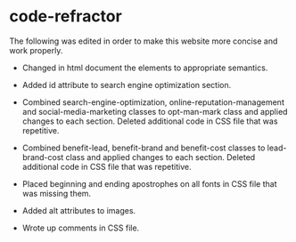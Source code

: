 # code-refractor

The following was edited in order to make this website more concise and work properly.

* Changed in html document the elements to appropriate semantics.

* Added id attribute to search engine optimization section.

* Combined search-engine-optimization, online-reputation-management and social-media-marketing classes to opt-man-mark class and applied changes to each section. Deleted additional code in CSS file that was repetitive.

* Combined benefit-lead, benefit-brand and benefit-cost classes to lead-brand-cost class and applied changes to each section. Deleted additional code in CSS file that was repetitive.

* Placed beginning and ending apostrophes on all fonts in CSS file that was missing them.

* Added alt attributes to images.

* Wrote up comments in CSS file.